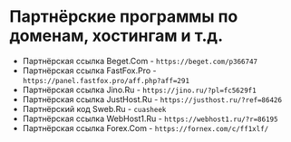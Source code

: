 # Партнёрские программы по доменам, хостингам и т.д.

- Партнёрская ссылка Beget.Com - `https://beget.com/p366747`
- Партнёрская ссылка FastFox.Pro - `https://panel.fastfox.pro/aff.php?aff=291`
- Партнёрская ссылка Jino.Ru - `https://jino.ru/?pl=fc5629f1`
- Партнёрская ссылка JustHost.Ru - `https://justhost.ru/?ref=86426`
- Партнёрский код Sweb.Ru - `cuasheek`
- Партнёрская ссылка WebHost1.Ru - `https://webhost1.ru/?r=86195`
- Партнёрская ссылка Forex.Com - `https://fornex.com/c/ff1xlf/`
